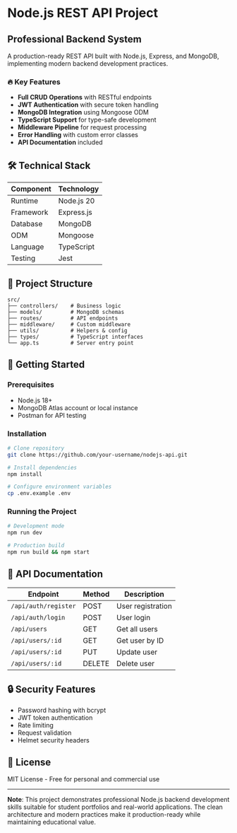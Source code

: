 # **Node.js REST API Project**

## **Professional Backend System**  
A production-ready REST API built with Node.js, Express, and MongoDB, implementing modern backend development practices.

### 🔥 **Key Features**
- **Full CRUD Operations** with RESTful endpoints
- **JWT Authentication** with secure token handling
- **MongoDB Integration** using Mongoose ODM
- **TypeScript Support** for type-safe development
- **Middleware Pipeline** for request processing
- **Error Handling** with custom error classes
- **API Documentation** included

## 🛠 **Technical Stack**
| Component | Technology |
|-----------|------------|
| Runtime | Node.js 20 |
| Framework | Express.js |
| Database | MongoDB |
| ODM | Mongoose |
| Language | TypeScript |
| Testing | Jest |

## 📂 **Project Structure**
```
src/
├── controllers/    # Business logic
├── models/         # MongoDB schemas
├── routes/         # API endpoints
├── middleware/     # Custom middleware
├── utils/          # Helpers & config
├── types/          # TypeScript interfaces
└── app.ts          # Server entry point
```

## 🚀 **Getting Started**

### **Prerequisites**
- Node.js 18+
- MongoDB Atlas account or local instance
- Postman for API testing

### **Installation**
```bash
# Clone repository
git clone https://github.com/your-username/nodejs-api.git

# Install dependencies
npm install

# Configure environment variables
cp .env.example .env
```

### **Running the Project**
```bash
# Development mode
npm run dev

# Production build
npm run build && npm start
```

## 📝 **API Documentation**
| Endpoint | Method | Description |
|----------|--------|-------------|
| `/api/auth/register` | POST | User registration |
| `/api/auth/login` | POST | User login |
| `/api/users` | GET | Get all users |
| `/api/users/:id` | GET | Get user by ID |
| `/api/users/:id` | PUT | Update user |
| `/api/users/:id` | DELETE | Delete user |

## 🔒 **Security Features**
- Password hashing with bcrypt
- JWT token authentication
- Rate limiting
- Request validation
- Helmet security headers

## 📜 **License**
MIT License - Free for personal and commercial use

---

**Note**: This project demonstrates professional Node.js backend development skills suitable for student portfolios and real-world applications. The clean architecture and modern practices make it production-ready while maintaining educational value.
